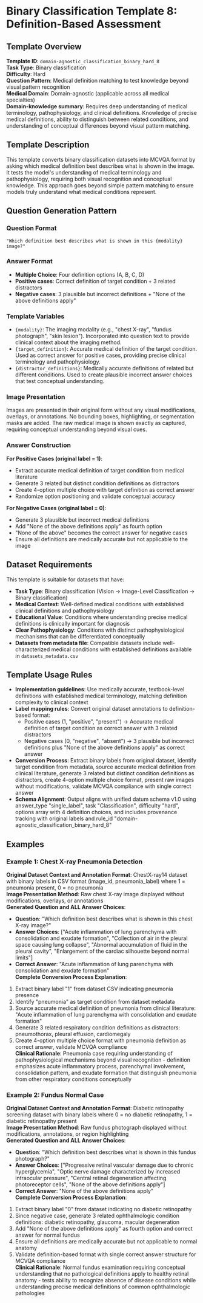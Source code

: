 # Binary Classification Template 8: Definition-Based Assessment

## Template Overview

**Template ID**: `domain-agnostic_classification_binary_hard_8`  
**Task Type**: Binary classification  
**Difficulty**: Hard  
**Question Pattern**: Medical definition matching to test knowledge beyond visual pattern recognition  
**Medical Domain**: Domain-agnostic (applicable across all medical specialties)  
**Domain-knowledge summary**: Requires deep understanding of medical terminology, pathophysiology, and clinical definitions. Knowledge of precise medical definitions, ability to distinguish between related conditions, and understanding of conceptual differences beyond visual pattern matching.  

## Template Description

This template converts binary classification datasets into MCVQA format by asking which medical definition best describes what is shown in the image. It tests the model's understanding of medical terminology and pathophysiology, requiring both visual recognition and conceptual knowledge. This approach goes beyond simple pattern matching to ensure models truly understand what medical conditions represent.

## Question Generation Pattern

### Question Format
```
"Which definition best describes what is shown in this {modality} image?"
```

### Answer Format
- **Multiple Choice**: Four definition options (A, B, C, D)
- **Positive cases**: Correct definition of target condition + 3 related distractors
- **Negative cases**: 3 plausible but incorrect definitions + "None of the above definitions apply"

### Template Variables
- `{modality}`: The imaging modality (e.g., "chest X-ray", "fundus photograph", "skin lesion"). Incorporated into question text to provide clinical context about the imaging method.
- `{target_definition}`: Accurate medical definition of the target condition. Used as correct answer for positive cases, providing precise clinical terminology and pathophysiology.
- `{distractor_definitions}`: Medically accurate definitions of related but different conditions. Used to create plausible incorrect answer choices that test conceptual understanding.

### Image Presentation
Images are presented in their original form without any visual modifications, overlays, or annotations. No bounding boxes, highlighting, or segmentation masks are added. The raw medical image is shown exactly as captured, requiring conceptual understanding beyond visual cues.

### Answer Construction
**For Positive Cases (original label = 1)**:
- Extract accurate medical definition of target condition from medical literature
- Generate 3 related but distinct condition definitions as distractors
- Create 4-option multiple choice with target definition as correct answer
- Randomize option positioning and validate conceptual accuracy

**For Negative Cases (original label = 0)**:
- Generate 3 plausible but incorrect medical definitions
- Add "None of the above definitions apply" as fourth option
- "None of the above" becomes the correct answer for negative cases
- Ensure all definitions are medically accurate but not applicable to the image


## Dataset Requirements

This template is suitable for datasets that have:
- **Task Type**: Binary classification (Vision → Image-Level Classification → Binary classification)
- **Medical Context**: Well-defined medical conditions with established clinical definitions and pathophysiology
- **Educational Value**: Conditions where understanding precise medical definitions is clinically important for diagnosis
- **Clear Pathophysiology**: Conditions with distinct pathophysiological mechanisms that can be differentiated conceptually
- **Datasets from metadata file**: Compatible datasets include well-characterized medical conditions with established definitions available in `datasets_metadata.csv`

## Template Usage Rules

- **Implementation guidelines**: Use medically accurate, textbook-level definitions with established medical terminology, matching definition complexity to clinical context
- **Label mapping rules**: Convert original dataset annotations to definition-based format:
  - Positive cases (1, "positive", "present") → Accurate medical definition of target condition as correct answer with 3 related distractors
  - Negative cases (0, "negative", "absent") →  3 plausible but incorrect definitions plus "None of the above definitions apply" as correct answer
- **Conversion Process**: Extract binary labels from original dataset, identify target condition from metadata, source accurate medical definition from clinical literature, generate 3 related but distinct condition definitions as distractors, create 4-option multiple choice format, present raw images without modifications, validate MCVQA compliance with single correct answer
- **Schema Alignment**: Output aligns with unified datum schema v1.0 using answer_type "single_label", task "Classification", difficulty "hard", options array with 4 definition choices, and includes provenance tracking with original labels and rule_id "domain-agnostic_classification_binary_hard_8"

## Examples

### Example 1: Chest X-ray Pneumonia Detection
**Original Dataset Context and Annotation Format**: ChestX-ray14 dataset with binary labels in CSV format (image_id, pneumonia_label) where 1 = pneumonia present, 0 = no pneumonia  
**Image Presentation Method**: Raw chest X-ray image displayed without modifications, overlays, or annotations  
**Generated Question and ALL Answer Choices**: 
- **Question**: "Which definition best describes what is shown in this chest X-ray image?"
- **Answer Choices**: ["Acute inflammation of lung parenchyma with consolidation and exudate formation", "Collection of air in the pleural space causing lung collapse", "Abnormal accumulation of fluid in the pleural cavity", "Enlargement of the cardiac silhouette beyond normal limits"]
- **Correct Answer**: "Acute inflammation of lung parenchyma with consolidation and exudate formation"  
**Complete Conversion Process Explanation**: 
1. Extract binary label "1" from dataset CSV indicating pneumonia presence
2. Identify "pneumonia" as target condition from dataset metadata
3. Source accurate medical definition of pneumonia from clinical literature: "Acute inflammation of lung parenchyma with consolidation and exudate formation"
4. Generate 3 related respiratory condition definitions as distractors: pneumothorax, pleural effusion, cardiomegaly
5. Create 4-option multiple choice format with pneumonia definition as correct answer, validate MCVQA compliance  
**Clinical Rationale**: Pneumonia case requiring understanding of pathophysiological mechanisms beyond visual recognition - definition emphasizes acute inflammatory process, parenchymal involvement, consolidation pattern, and exudate formation that distinguish pneumonia from other respiratory conditions conceptually

### Example 2: Fundus Normal Case  
**Original Dataset Context and Annotation Format**: Diabetic retinopathy screening dataset with binary labels where 0 = no diabetic retinopathy, 1 = diabetic retinopathy present  
**Image Presentation Method**: Raw fundus photograph displayed without modifications, annotations, or region highlighting  
**Generated Question and ALL Answer Choices**:
- **Question**: "Which definition best describes what is shown in this fundus photograph?"
- **Answer Choices**: ["Progressive retinal vascular damage due to chronic hyperglycemia", "Optic nerve damage characterized by increased intraocular pressure", "Central retinal degeneration affecting photoreceptor cells", "None of the above definitions apply"] 
- **Correct Answer**: "None of the above definitions apply"  
**Complete Conversion Process Explanation**:
1. Extract binary label "0" from dataset indicating no diabetic retinopathy
2. Since negative case, generate 3 related ophthalmologic condition definitions: diabetic retinopathy, glaucoma, macular degeneration
3. Add "None of the above definitions apply" as fourth option and correct answer for normal fundus
4. Ensure all definitions are medically accurate but not applicable to normal anatomy
5. Validate definition-based format with single correct answer structure for MCVQA compliance  
**Clinical Rationale**: Normal fundus examination requiring conceptual understanding that no pathological definitions apply to healthy retinal anatomy - tests ability to recognize absence of disease conditions while understanding precise medical definitions of common ophthalmologic pathologies
